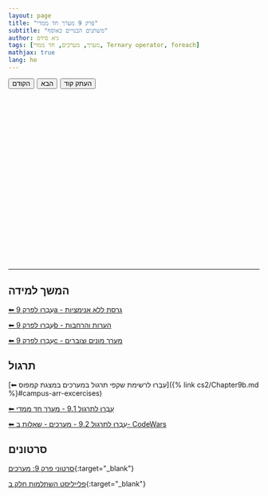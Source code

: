 ```yaml
---
layout: page
title: "פרק 9 מערך חד ממדי"
subtitle: "משתנים הבנויים כאוסף"
author: גיא סידס
tags: [מערך, מערכים, חד ממדי, Ternary operator, foreach]
mathjax: true
lang: he
---
```


<!-- https://www.perplexity.ai/search/this-page-goes-to-github-pages-z3w2NJR4SHqGVk14l89Rmw -->
<style>
details, details > summary { display: none; }
#stage {
  position: relative;
  min-height: 25em;
  width: 100%;
}
#stage pre {
  position: absolute;
  top: 0; left: 0; right: 0; bottom: 0;
  opacity: 0;
  transition: opacity 3s;
  z-index: 1;
  direction: ltr;
  background: inherit;
  margin: 0;
}
#stage pre.show {
  opacity: 1;
  z-index: 2;
}
.button-container {
  margin-top: 0em;
  margin-bottom: 2em;
  display: flex;
  justify-content: flex-start;
  gap: 0.4em;
}
#explanation {
  text-align: center;
  font-weight: bold;
  font-size: 1em;
  min-height: 1em;
  margin-bottom: -3.1em;
  margin-top: 0;
}
.copy-success {
  color: green;
  font-size: 0.9em;
  margin-right: 1em;
  display: inline-block;
  vertical-align: middle;
}
</style>




<details markdown="1"><summary>1. נניח שנרצה להפוך את car **לאוסף של מחרוזות**</summary>

```csharp
static void Main(string[] args)
{
    string   car  =   "BMW";

    Console.WriteLine(car);
}
```
</details>

<details markdown="1"><summary>2. הוספנו: סוגריים **מסולסלים**, לשון **רבים**, וסוגריים **מרובעים**, </summary>

```csharp
static void Main(string[] args)
{
    string[] cars = { "BMW", "Ford", "Kia" };

    Console.WriteLine(cars); // ⟹😟לא כמו פייתון. לא ממש עוזר System.String[] מדפיס
}
```



</details>

<details markdown="1"><summary>3. ניתן לגשת לאיבר במערך **לפי מיקום**</summary>

```csharp
static void Main(string[] args)
{
    string[] cars = { "BMW", "Ford", "Kia" };

    Console.WriteLine(cars[0]); // prints BMW, מתנהג כמו במחרוזת
    Console.WriteLine(cars[0][1]); // ??? ומה זה ידפיס
}
```
</details>


<details markdown="1"><summary>4. כאן כבר יש לנו **בעיה**</summary>

```csharp
static void Main(string[] args)
{
    string[] cars = { "BMW", "Ford", "Kia" };


        Console.WriteLine(cars[0]);
        Console.WriteLine(cars[1]);
        Console.WriteLine(cars[2]);
        Console.WriteLine(cars[3]); //index out of range exception
        // Program WILL CRUSH 
        Console.ReadLine();




}
```
</details>



<details markdown="1"><summary>5. אפשר לטפל במצבי **Exception**</summary>

```csharp
static void Main(string[] args)
{
    string[] cars = { "BMW", "Ford", "Kia" };
    try
    {
        Console.WriteLine(cars[0]);
        Console.WriteLine(cars[1]);
        Console.WriteLine(cars[2]);
        Console.WriteLine(cars[3]); // 😥Index Out of Range exception😥
    
    }
    catch (Exception e)
    {
        Console.WriteLine($"we had aproblem: {e.Message}");
    }
}
```
</details>


<details markdown="1"><summary>6. ניעזר בלולאות כדי **לעבור על כל איברי המערך**, אבל,</summary>

```csharp
static void Main(string[] args)
{
    string[] cars = [ "BMW", "Ford", "Kia" ]; // 🤔 ??? {מסולסלים} לא היו קודם סוגריים 😲
    
    for (int i = 0; i < cars.Length; i++)
        Console.WriteLine(cars[i]); // 👮 i גישה ישירה לאיבר באינדקס
}
```
</details>



<details markdown="1"><summary>7. **foreach יותר נוח** בהרבה מקרים</summary>

```csharp
static void Main(string[] args)
{
    string[] cars = { "BMW", "Ford", "Kia" }; //inline initialization

    foreach (string car in cars) 🐭
        Console.WriteLine(car); // הרבה יותר פשוט
}
```
</details>



<details markdown="1"><summary>8. כאן מקצים מערך בגודל מסויים וזה **סוף פסוק**</summary>

```csharp
static void Main(string[] args)
{
    string[] cars = new string[5]; // איתחול לגודל 5.  לא יורשה לשנות את הגודל בהמשך
                                  // ולכן בהמשך הדרך בפרוייקטים נעבוד עם מבנים אחרים
                                 // אסור בשימוש Array.Resize(ref cars, 10); אסור בשימוש
    for (int i = 0; i < cars.Length; i++)
    {
        cars[i] = "BMW" + i;
        Console.WriteLine(cars[i]);
    }
}
```
</details>



<details markdown="1"><summary>9. הבדל **חשוב** בין סוגי הלולאות - **לא ניתן לבצע השמה ב-foreach**</summary>

```csharp
static void Main(string[] args)
{
    string[] cars = new string[5]; // מקצה מערך בגודל 5

    foreach (string car in cars) 
        car = "BMW"; // ===== !!! השמה - לא אפשרית  ======
        // ועדיין, נח ושימושי כשעובדים עם עצמים
}
```
</details>

<details markdown="1"><summary>10. אפשר **לשלוח מערך כארגומנט** לפונקציה.</summary>

```csharp
static void Main(string[] args)
{
    int[] nums = { 3,2,1 };
    Add10(nums);
    PrintArr(nums); // prints 13  12  11
    PrintArr(["bus", "bug", "beer", "bear"]); //instanciation in a call with [ ] ???
}
public static void Add10(int[] arr)
{
    for (int i = 0; i < arr.Length; i++)
        arr[i] += 10;
}
static void PrintArr<T>(T[] arr) // מה נסגר עם הפונקציות הגנריות האלה?
{
    foreach (var item in arr)
        Console.Write($" {item} ");
    Console.WriteLine();
}
```
</details>


<details markdown="1"><summary>11. המערך **מאותחל ל-nulls** או לאפסים או ל-false בהתאם לטיפוס</summary>

```csharp
static void Main(string[] args)
{
    string[] cars = new string[5];  // אז לא יודפס כלום null אפשר להדפיס את איברי המערך. הם כולם
    //=== = "" קיימת דרישה בבחינות לבצע לולאת איתחול שמאפסת את אברי המערך. או במקרה זה מגדירה את כולם ===
    //=== מאד לא סביר ומתנגש עם העבודה עם עצמים בהמשך === אמשיך לברר לכם את הנקודה 
    Console.Write(cars[0].Length); // Null Reference Exception אבל לא ניתן לגשת לתכונה כשאין עדין עצם
    cars[0] = cars[0] + "wow";    // null ובכל זאת ניתן לשרשר מחרוזת עם 

}
```
</details>


<details markdown="1"><summary>12. בואו ננסה להבין, **מה זה object reference**</summary>

```csharp
static void Main(string[] args)
{
    char[] chars = ['h', 'e', 'l', 'l', 'o'];
    PrintArr(chars); //        h  e  l  l  o
    WillItChange_יתשנה_או_לא(chars);
    PrintArr(chars); // Stays  h  e  l  l  o
}

static void WillItChange_יתשנה_או_לא(char[] arr)
{
    arr = ['h', 'e', 'l', 'l', '_', 'N', 'o'];
}

```
</details>

<details markdown="1"><summary>13. דוגמא עם ternary operator</summary>

```csharp
static void Main(string[] args)
{
    string[] cars = ["BMW", "Ford", "Kia" ,"T"]; // 🤔 ??? {מסולסלים} לא היו קודם סוגריים 😲

    for (int i = 0; i < cars.Length; i++)
    {
        //ternary operator
        Console.WriteLine($"{cars[i]} is " +
            $"{cars[i].Length} meter{(cars[i].Length>1 ? "s" : "")} long"); // 👮 i גישה ישירה לאיבר באינדקס
    }
        
}

```
</details>


<details markdown="1"><summary>14. דוגמא עם ternary operator with higher perf</summary>

```csharp
static void Main(string[] args)
{
    string[] cars = ["BMW", "Ford", "Kia" ,"T"]; // 🤔 ??? {מסולסלים} לא היו קודם סוגריים 😲

    for (int i = 0; i < cars.Length; i++)
    {
        //ternary operator
        string c = cars[i]; // 👮 i גישה ישירה לאיבר באינדקס
        string sOrNos = c.Length > 1 ? "s" : ""; // Ternary
        Console.WriteLine($"{c} is {c.Length} meter{sOrNos} long"); // 👮 i גישה ישירה לאיבר באינדקס
    }     
}

```
</details>


<details markdown="1"><summary>15. דוגמא עם ternary operator in a foreach</summary>

```csharp
static void Main(string[] args)
{
    string[] cars = ["BMW", "Ford", "Kia" ,"T"]; 

    foreach (var c in cars)
    {
        string sOrNos = c.Length > 1 ? "s" : ""; // Ternary
        Console.WriteLine($"{c} is {c.Length} meter{sOrNos} long"); 
    }      
}
```
</details>


 <!-- this is the actual page that is displayed -->
<!-- =============================================== -->
<div class="button-container">
  <button id="prevBtn">הקודם</button>
  <button id="nextBtn">הבא</button>
  <button id="copyBtn">העתק קוד</button>
  <span id="copyStatus" class="copy-success" style="display:none;">הועתק!</span>
</div>
<div id="explanation"></div>
<div id="stage"></div>




<script defer>
document.addEventListener('DOMContentLoaded', () => {
  // Extract code blocks and processed summaries (markdown-style bold to <strong>)
  const blocks = [...document.querySelectorAll('details')].map(d => ({
    codeEl: d.querySelector('pre').cloneNode(true),
    // Allows using **bold** in summary
    summary: d.querySelector('summary').innerHTML.replace(/\*\*(.+?)\*\*/g, '<strong>$1</strong>')
  }));
  const stage = document.getElementById('stage');
  const explanation = document.getElementById('explanation');
  const copyBtn = document.getElementById('copyBtn');
  const copyStatus = document.getElementById('copyStatus');
  let idx = 0;

  // Initial code block display
  let current = stage.appendChild(blocks[0].codeEl.cloneNode(true));
  current.classList.add('show');
  if(explanation) explanation.innerHTML = blocks[0].summary;

  function crossfade(toIdx) {
    if (toIdx === idx) return;
    const next = stage.appendChild(blocks[toIdx].codeEl.cloneNode(true));
    next.classList.add('show');
    next.style.opacity = 0;
    next.getBoundingClientRect(); // force reflow
    next.style.opacity = 1;
    current.style.opacity = 0;
    setTimeout(() => {
      current.remove();
      current = next;
      idx = toIdx;
      if(explanation) explanation.innerHTML = blocks[toIdx].summary;
    }, 3000); // 3s transition
  }

  // Buttons (ensure these elements exist before binding)
  const nextBtn = document.getElementById('nextBtn');
  const prevBtn = document.getElementById('prevBtn');
  if(nextBtn) nextBtn.onclick = () => crossfade((idx + 1) % blocks.length);
  if(prevBtn) prevBtn.onclick = () => crossfade((idx + blocks.length - 1) % blocks.length);

  // Mouse click on stage (not buttons!)
  stage.addEventListener('mousedown', e => {
    // Only respond if not clicking on code selection or non-left/right button
    if (e.button === 0) { // Left
      crossfade((idx + 1) % blocks.length);
      e.preventDefault();
    }
    if (e.button === 2) { // Right
      crossfade((idx + blocks.length - 1) % blocks.length);
      e.preventDefault();
    }
  });
  stage.addEventListener('contextmenu', e => e.preventDefault());

  // Copy button
  if(copyBtn) copyBtn.onclick = () => {
    const code = current.textContent;
    navigator.clipboard.writeText(code).then(() => {
      if(copyStatus) {
        copyStatus.style.display = 'inline-block';
        setTimeout(() => { copyStatus.style.display = 'none'; }, 1200);
      }
    });
  };
});
</script>

---

## המשך למידה
[⬅ עִבְרוּ לפרק 9a - גרסת ללא אנימציות](/cs2/Chapter9a)


[⬅ עִבְרוּ לפרק 9b - הערות והרחבות](/cs2/Chapter9b)

[⬅ עִבְרוּ לפרק 9c - מערך מונים וצוברים](/cs2/Chapter9c)


## תרגול

[⬅ עִבְרוּ לרשימת שקפי תרגול במערכים במצגת קמפוס]({% link cs2/Chapter9b.md %}#campus-arr-excercises)

[⬅ עִבְרוּ לתרגול 9.1 - מערך חד ממדי](/cs2/Chapter9Ex9.1)

[⬅ עִבְרוּ לתרגול 9.2 - מערכים - שאלות ב- CodeWars](/cs2/Chapter9Ex9.2)



## סרטונים

[סרטוני פרק 9: מערכים](https://www.youtube.com/playlist?list=PLnVUJu2KuoA2cT3X-Fui7j6HZJWZM6vnK){:target="_blank"}

[פלייליסט השתלמות חלק ב](https://www.youtube.com/playlist?list=PLnVUJu2KuoA0igr7xHclrzS2O7bBaqg2S){:target="_blank"}
